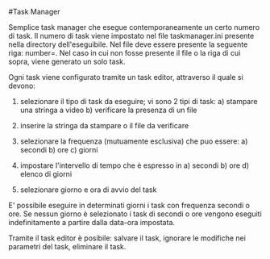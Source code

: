 #Task Manager

Semplice task manager che esegue contemporaneamente un certo numero di task.
Il numero di task viene impostato nel file taskmanager.ini presente nella directory dell'eseguibile.
Nel file deve essere presente la seguente riga: number=<numero di task>.
Nel caso in cui non fosse presente il file o la riga di cui sopra, viene generato un solo task.

Ogni task viene configurato tramite un task editor, attraverso il quale si devono:

1) selezionare il tipo di task da eseguire; vi sono 2 tipi di task: 
	a) stampare una stringa a video 
	b) verificare la presenza di un file

2) inserire la stringa da stampare o il file da verificare

3) selezionare la frequenza (mutuamente esclusiva) che puo essere:
	a) secondi
	b) ore
	c) giorni

4) impostare l'intervello di tempo che è espresso in 
	a) secondi
	b) ore 
	d) elenco di giorni

5) selezionare giorno e ora di avvio del task


E' possibile eseguire in determinati giorni i task con frequenza secondi o ore.
Se nessun giorno è selezionato i task di secondi o ore vengono eseguiti indefinitamente
a partire dalla data-ora impostata.

Tramite il task editor è posibile: salvare il task, ignorare le modifiche nei parametri del task, eliminare il task.